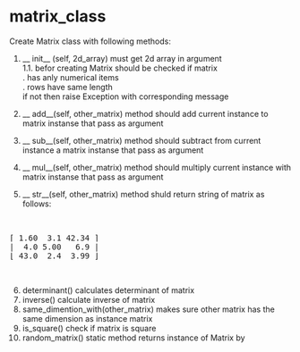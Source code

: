 # matrix_class

Create Matrix class with following methods:

1. __ init__ (self, 2d_array) must get 2d array in argument <br>
1.1. befor creating Matrix should be checked if matrix <br>
   . has anly numerical items <br>
   . rows have same length <br>
if not then raise Exception with corresponding message <br>

2. __ add__(self, other_matrix) method should add current instance to matrix instanse that pass as argument <br>
3. __ sub__(self, other_matrix) method should subtract from current instance a matrix instanse that pass as argument <br>
4. __ mul__(self, other_matrix) method should multiply current instance with matrix instanse that pass as argument <br>
5. __ str__(self, other_matrix) method shuld return string of matrix as follows: <br>
<br>
<pre>
⌈ 1.60  3.1 42.34 ⌉
|  4.0 5.00   6.9 |
⌊ 43.0  2.4  3.99 ⌋
</pre>
<br> 
 
6. determinant() calculates determinant of matrix <br>
7. inverse() calculate inverse of matrix <br>
8. same_dimention_with(other_matrix) makes sure other matrix has the same dimension as instance matrix <br>
9. is_square() check if matrix is square <br>
10. random_matrix() static method returns instance of Matrix by <br>

